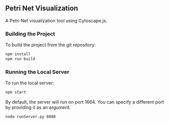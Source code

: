 ## Petri Net Visualization

A Petri Net visualization tool using Cytoscape.js.

### Building the Project

To build the project from the git repository:

```bash
npm install
npm run build
```

### Running the Local Server

To run the local server:

```bash
npm start
```

By default, the server will run on port 1664. You can specify a different port by providing it as an argument:

```bash
node runServer.py 8080
```
